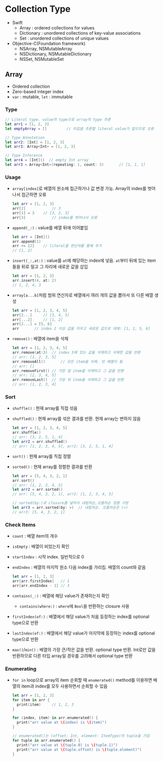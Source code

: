 # Collection Type

- Swift
  - Array : ordered collections for values
  - Dictionary : unordered collections of key-value associations
  - Set : unordered collections of unique values
- Objective-C(Foundation framework)
  - NSArray, NSMutableArray
  - NSDictionary, NSMutableDictionary
  - NSSet, NSMutableSet

## Array

- Ordered collection
- Zero-based integer index
- `var` : mutable, `let` : immutable

### Type

```swift
// Literal type. value의 type으로 array의 type 추론
let arr1 = [1, 2, 3]
let emptyArray = []			// 타입을 추론할 literal value가 없으므로 오류

// Type Annotation
let arr2: [Int] = [1, 2, 3]
let arr3: Array<Int> = [1, 2, 3]

// Type Inference
let arr4 = [Int]()	// empty Int array
let arr3 = Array<Int>(repeating: 1, count: 3)		// [1, 1, 1]
```

### Usage

- `array[index]`로 배열의 원소에 접근하거나 값 변경 가능. Array의 index를 벗어나서 접근하면 오류

  ```swift
  let arr = [1, 2, 3]
  arr[2]			// 3
  arr[1] = 3	// [3, 2, 3]	
  arr[3]			// index를 벗어나서 오류
  ```

- `append(_:)` : value를 배열 뒤에 이어붙임

  ```swift
  let arr = [Int]()
  arr.append(1)
  arr += [2]	// literal을 연산자를 통해 추가
  // [1, 2]
  ```

- `insert(_:,at:)` : value를 `at`에 해당하는 index에 넣음. `at`부터 뒤에 있는 item들을 뒤로 밀고 그 자리에 새로운 값을 삽입

  ```swift
  let arr = [1, 2, 3]
  arr.insert(4, at: 2)
  // 1, 2, 4, 3
  ```

- `array[a...b]`처럼 범위 연산자로 배열에서 여러 개의 값을 뽑아서 또 다른 배열 생성

  ```swift
  let arr = [1, 2, 3, 4, 5]
  arr[2...]		// [3, 4, 5]
  arr[...2]		// [1, 2]
  arr[2...] = [5, 6]
  arr		// index 2 이상 값을 지우고 새로운 값으로 대체: [1, 2, 5, 6]
  ```

- `remove()` : 배열에 item을 삭제

  ```swift
  let arr = [1, 2, 3, 4, 5]
  arr.remove(at:3) 	// index 3에 있는 값을 삭제하고 삭제한 값을 반환
  // arr: [1, 2, 3, 5]
  arr.removeAll()		// 모든 item을 삭제. 빈 배열이 됨
  // arr: []
  arr.removeFirst()	// 가장 앞 item을 삭제하고 그 값을 반환
  // arr: [2, 3, 4, 5]
  arr.removeLast()	// 가장 뒤 item을 삭제하고 그 값을 반환
  // arr: [1, 2, 3, 4]
  ```

### Sort

- `shuffle()` : 현재 array를 직접 섞음

- `shuffled()` : 현재 array를 섞은 결과를 반환. 현재 array는 변하지 않음

  ```swift
  let arr = [1, 2, 3, 4, 5]
  arr.shuffle()	
  // arr: [3, 2, 5, 1, 4]
  let arr2 = arr.shuffled()	
  // arr: [1, 2, 3, 4, 5], arr2: [3, 2, 5, 1, 4]
  ```

- `sort()` : 현재 array를 직접 정렬

- `sorted()` : 현재 array를 정렬한 결과를 반환

  ```swift
  let arr = [5, 4, 3, 2, 1]
  arr.sort()
  // arr: [1, 2, 3, 4, 5]
  let arr2 = arr.sorted()
  // arr: [5, 4, 3, 2, 1], arr2: [1, 2, 3, 4, 5]
  
  // sorted(by:)로 closure를 넣어서 내림차순,오름차순 정렬 구분
  let arr3 = arr.sorted(by: >)	// 내림차순. 오름차순은 (<)
  // arr3: [5, 4, 3, 2, 1]
  ```

### Check Items

- `count` : 배열 item의 개수

- `isEmpty` : 배열이 비었는지 확인

- `startIndex` : 시작 index. 일반적으로 0

- `endIndex` : 배열의 마지막 원소 다음 index를 가리킴. 배열의 count와 같음

  ```swift
  let arr = [1, 2, 3]
  arr[arr.firstIndex] 	// 1
  arr[arr.endIndex - 1]	// 3
  ```

- `contains(_:)` : 배열에 해당 value가 존재하는지 확인

  - `contains(where:)` : `where`에 `Bool`을 반환하는 closure 사용

- `firstIndex(of:)` : 배열에서 해당 value가 처음 등장하는 index를 optional type으로 반환

- `lastIndex(of:)` : 배열에서 해당 value가 마지막에 등장하는 index를 optional type으로 반환

- `max()`/`min()` : 배열의 가장 큰/작은 값을 반환. optional type 반환. Int로만 값을 반환하므로 다른 타입 array일 경우를 고려해서 optional type 반환

### Enumerating

- `for in` loop으로 array의 item 순회할 때 `enumerated()` method를 이용하면 배열의 item과 index를 모두 사용하면서 순회할 수 있음

  ```swift
  let arr = [1, 2, 3]
  for item in arr {
    print(item)		// 1, 2, 3
  }
  
  for (index, item) in arr.enumerated() {
    print("arr value at \(index) is \(item)")
  }
  
  // enumerated()는 (offset: Int, element: ItemType)의 tuple을 가짐
  for tuple in arr.enumerated() {
    print("arr value at \(tuple.0) is \(tuple.1)")
  	print("arr value at \(tuple.offset) is \(tuple.element)")
  }
  ```